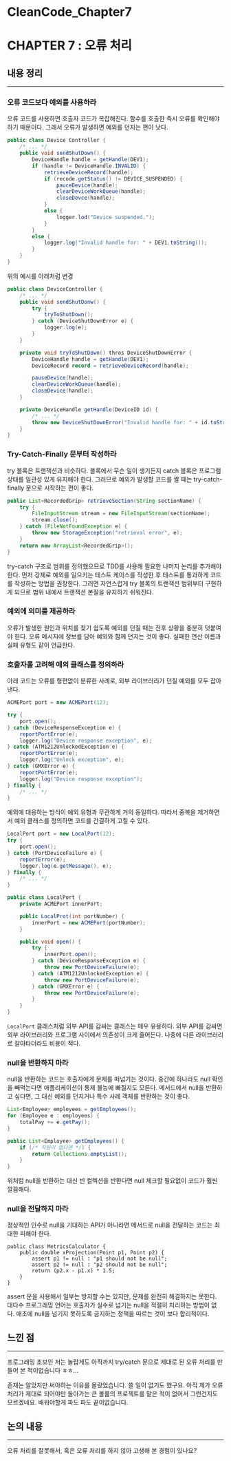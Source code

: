 # CleanCode_Chapter7

# CHAPTER 7 : 오류 처리

## 내용 정리

---

### 오류 코드보다 예외를 사용하라

오류 코드를 사용하면 호출자 코드가 복잡해진다. 함수를 호출한 즉시 오류를 확인해야 하기 때문이다. 그래서 오류가 발생하면 예외를 던지는 편이 낫다.

```java
public class Device Controller {
    /* ... */
    public void sendShutDown() {
        DeviceHandle handle = getHandle(DEV1);
        if (handle != DeviceHandle.INVALID) {
            retrieveDeviceRecord(handle);
            if (recode.getStatus() != DEVICE_SUSPENDED) {
                pauceDevice(handle);
                clearDeviceWorkQueue(handle);
                closeDevce(handle);
            }
            else {
                logger.lod("Device suspended.");
            }
        }
        else {
            logger.log("Invalid handle for: " + DEV1.toString());
        }
    }
}
```

위의 예시를 아래처럼 변경

```java
public class DeviceController {
    /* ... */
    public void sendShutDonw() {
        try {
            tryToShutDown();
        } catch (DeviceShutDownError e) {
            logger.log(e);
        }
    }

    private void tryToShutDown() thros DeviceShutDownError {
        DeviceHandle handle = getHandle(DEV1);
        DeviceRecord record = retrieveDeviceRecord(handle);

        pauseDevice(handle);
        clearDeviceWorkQueue(handle);
        closeDevice(handle);
    }

    private DeviceHandle getHandle(DeviceID id) {
        /* ... */
        throw new DeviceShutDownError("Invalid handle for: " + id.toString());
    }
}
```

### Try-Catch-Finally 문부터 작성하라

try 블록은 트랜잭션과 비슷하다. 블록에서 무슨 일이 생기든지 catch 블록은 프로그램 상태를 일관성 있게 유지해야 한다. 그러므로 예외가 발생할 코드를 짤 때는 try-catch-finally 문으로 시작하는 편이 좋다.

```java
public List<RecordedGrip> retrieveSection(String sectionName) {
    try {
        FileInputStream stream = new FileInputStream(sectionName);
        stream.close();
    } catch (FileNotFoundException e) {
        throw new StorageException("retrieval error", e);
    }
    return new ArrayList<RecordedGrip>();
}
```

try-catch 구조로 범위를 정의했으므로 TDD를 사용해 필요한 나머지 논리를 추가해야 한다. 먼저 강제로 예외를 일으키는 테스트 케이스를 작성한 후 테스트를 통과하게 코드를 작성하는 방법을 권장한다. 그러면 자연스럽게 try 블록의 트랜잭션 범위부터 구현하게 되므로 범위 내에서 트랜잭션 본질을 유지하기 쉬워진다.

### 예외에 의미를 제공하라

오류가 발생한 원인과 위치를 찾기 쉽도록 예외를 던질 때는 전후 상황을 충분히 덧붙여야 한다. 오류 메시지에 정보를 담아 예외와 함께 던지는 것이 좋다. 실패한 연산 이름과 실패 유형도 같이 언급한다.

### 호출자롤 고려해 예외 클래스를 정의하라

아래 코드는 오류를 형편없이 분류한 사례로, 외부 라이브러리가 던질 예외를 모두 잡아낸다.

```java
ACMEPort port = new ACMEPort(12);

try {
    port.open();
} catch (DeviceResponseException e) {
    reportPortError(e);
    logger.log("Device response exception", e);
} catch (ATM1212UnlockedException e) {
    reportPortError(e);
    logger.log("Unlock exception", e);
} catch (GMXError e) {
    reportPortError(e);
    logger.log("Device response exception");
} finally {
    /* ... */
}
```

예외에 대응하는 방식이 예외 유형과 무관하게 거의 동일하다. 따라서 중복을 제거하면서 예외 클래스를 정의하면 코드를 간결하게 고칠 수 있다.

```java
LocalPort port = new LocalPort(12);
try {
    port.open();
} catch (PortDeviceFailure e) {
    reportError(e);
    logger.log(e.getMessage(), e);
} finally {
    /* ... */
}
```

```java
public class LocalPort {
    private ACMEPort innerPort;

    public LocalProt(int portNumber) {
        innerPort = new ACMEPort(portNumber);
    }

    public void open() {
        try {
            innerPort.open();
        } catch (DeviceResponseException e) {
            throw new PortDeviceFailure(e);
        } catch (ATM1212UnlockedException e) {
            throw new PortDeviceFailure(e);
        } catch (GMXError e) {
            throw new PortDeviceFailure(e);
        }
    }
}
```

`LocalPort` 클래스처럼 외부 API를 감싸는 클래스는 매우 유용하다. 외부 API를 감싸면 외부 라이브러리와 프로그램 사이에서 의존성이 크게 줄어든다. 나중에 다른 라이브러리로 갈아타더라도 비용이 적다.

### null을 반환하지 마라

null을 반환하는 코드는 호출자에게 문제를 떠넘기는 것이다. 중간에 하나라도 null 확인을 빼먹는다면 애플리케이션이 통제 불능에 빠질지도 모른다. 메서드에서 null을 반환하고 싶다면, 그 대신 예외를 던지거나 특수 사례 객체를 반환하는 것이 좋다.

```java
List<Employee> employees = getEmployees();
for (Employee e : employees) {
    totalPay += e.getPay();
}
```

```java
public List<Employee> getEmployees() {
    if (/* 직원이 없다면 */) {
        return Collections.emptyList();
    }
}
```

위처럼 null을 반환하는 대신 빈 컬렉션을 반환다면 null 체크할 필요없이 코드가 훨씬 깔끔해다.

### null을 전달하지 마라

정상적인 인수로 null을 기대하는 API가 아니라면 메서드로 null을 전달하는 코드는 최대한 피해야 한다.

```
public class MetricsCalculator {
    public double xProjection(Point p1, Point p2) {
        assert p1 != null : "p1 should not be null";
        assert p2 != null : "p2 should not be null";
        return (p2.x - p1.x) * 1.5;
    }
}
```

assert 문을 사용해서 일부는 방지할 수는 있지만, 문제를 완전히 해결하지는 못한다. 대다수 프로그래밍 언어는 호출자가 실수로 넘기는 null을 적절히 처리하는 방법이 없다. 애초에 null을 넘기지 못하도록 금지하는 정책을 따르는 것이 보다 합리적이다.

## 느낀 점

---

프로그래밍 초보인 저는 놀랍게도 아직까지 try/catch 문으로 제대로 된 오류 처리를 만들어 본 적이없습니다 ㅎㅎ... 

존재는 알았지만 써야하는 이유를 몰랐었습니다. 쓸 일이 없기도 했구요. 아직 제가 오류 처리가 제대로 되어야만 돌아가는 큰 볼륨의 프로젝트를 맡은 적이 없어서 그런건지도 모르겠네요. 배워야할게 파도 파도 끝이없습니다.

## 논의 내용

---

오류 처리를 잘못해서, 혹은 오류 처리를 하지 않아 고생해 본 경험이 있나요?